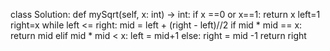 class Solution:
    def mySqrt(self, x: int) -> int:
        if x ==0 or x==1:
            return x
        left=1
        right=x
        while left <= right:
            mid = left + (right - left)//2
            if mid * mid == x:
                return mid 
            elif mid * mid < x:
                left = mid+1
            else:
                right = mid -1
        return right
